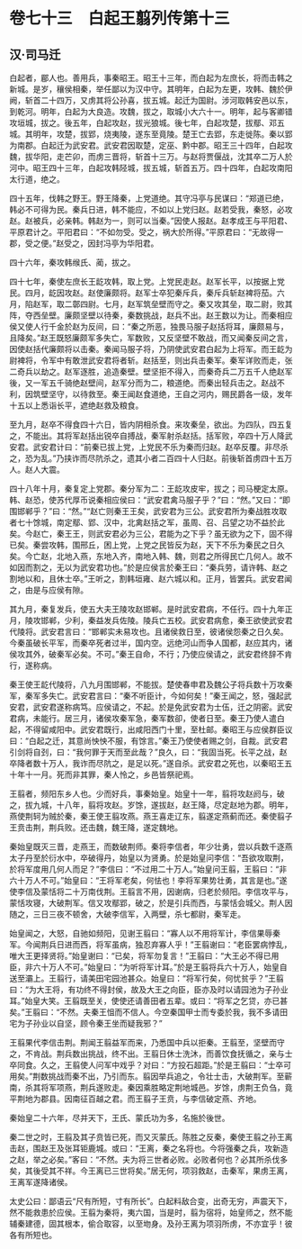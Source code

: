 # 卷七十三　白起王翦列传第十三
## 汉·司马迁
白起者，郿人也。善用兵，事秦昭王。昭王十三年，而白起为左庶长，将而击韩之新城。是岁，穰侯相秦，举任鄙以为汉中守。其明年，白起为左更，攻韩、魏於伊阙，斩首二十四万，又虏其将公孙喜，拔五城。起迁为国尉。涉河取韩安邑以东，到乾河。明年，白起为大良造。攻魏，拔之，取城小大六十一。明年，起与客卿错攻垣城，拔之。後五年，白起攻赵，拔光狼城。後七年，白起攻楚，拔鄢、邓五城。其明年，攻楚，拔郢，烧夷陵，遂东至竟陵。楚王亡去郢，东走徙陈。秦以郢为南郡。白起迁为武安君。武安君因取楚，定巫、黔中郡。昭王三十四年，白起攻魏，拔华阳，走芒卯，而虏三晋将，斩首十三万。与赵将贾偃战，沈其卒二万人於河中。昭王四十三年，白起攻韩陉城，拔五城，斩首五万。四十四年，白起攻南阳太行道，绝之。    
    
四十五年，伐韩之野王。野王降秦，上党道绝。其守冯亭与民谋曰：“郑道已绝，韩必不可得为民。秦兵日进，韩不能应，不如以上党归赵。赵若受我，秦怒，必攻赵。赵被兵，必亲韩。韩赵为一，则可以当秦。”因使人报赵。赵孝成王与平阳君、平原君计之。平阳君曰：“不如勿受。受之，祸大於所得。”平原君曰：“无故得一郡，受之便。”赵受之，因封冯亭为华阳君。    
    
四十六年，秦攻韩缑氏、蔺，拔之。    
    
四十七年，秦使左庶长王龁攻韩，取上党。上党民走赵。赵军长平，以按据上党民。四月，龁因攻赵。赵使廉颇将。赵军士卒犯秦斥兵，秦斥兵斩赵裨将茄。六月，陷赵军，取二鄣四尉。七月，赵军筑垒壁而守之。秦又攻其垒，取二尉，败其阵，夺西垒壁。廉颇坚壁以待秦，秦数挑战，赵兵不出。赵王数以为让。而秦相应侯又使人行千金於赵为反间，曰：“秦之所恶，独畏马服子赵括将耳，廉颇易与，且降矣。”赵王既怒廉颇军多失亡，军数败，又反坚壁不敢战，而又闻秦反间之言，因使赵括代廉颇将以击秦。秦闻马服子将，乃阴使武安君白起为上将军。而王龁为尉裨将，令军中有敢泄武安君将者斩。赵括至，则出兵击秦军。秦军详败而走，张二奇兵以劫之。赵军逐胜，追造秦壁。壁坚拒不得入，而秦奇兵二万五千人绝赵军後，又一军五千骑绝赵壁间，赵军分而为二，粮道绝。而秦出轻兵击之。赵战不利，因筑壁坚守，以待救至。秦王闻赵食道绝，王自之河内，赐民爵各一级，发年十五以上悉诣长平，遮绝赵救及粮食。    
    
至九月，赵卒不得食四十六日，皆内阴相杀食。来攻秦垒，欲出。为四队，四五复之，不能出。其将军赵括出锐卒自搏战，秦军射杀赵括。括军败，卒四十万人降武安君。武安君计曰：“前秦已拔上党，上党民不乐为秦而归赵。赵卒反覆。非尽杀之，恐为乱。”乃挟诈而尽阬杀之，遗其小者二百四十人归赵。前後斩首虏四十五万人。赵人大震。    
    
四十八年十月，秦复定上党郡。秦分军为二：王龁攻皮牢，拔之；司马梗定太原。韩、赵恐，使苏代厚币说秦相应侯曰：“武安君禽马服子乎？”曰：“然。”又曰：“即围邯郸乎？”曰：“然。”“赵亡则秦王王矣，武安君为三公。武安君所为秦战胜攻取者七十馀城，南定鄢、郢、汉中，北禽赵括之军，虽周、召、吕望之功不益於此矣。今赵亡，秦王王，则武安君必为三公，君能为之下乎？虽无欲为之下，固不得已矣。秦尝攻韩，围邢丘，困上党，上党之民皆反为赵，天下不乐为秦民之日久矣。今亡赵，北地入燕，东地入齐，南地入韩、魏，则君之所得民亡几何人。故不如因而割之，无以为武安君功也。”於是应侯言於秦王曰：“秦兵劳，请许韩、赵之割地以和，且休士卒。”王听之，割韩垣雍、赵六城以和。正月，皆罢兵。武安君闻之，由是与应侯有隙。    
    
其九月，秦复发兵，使五大夫王陵攻赵邯郸。是时武安君病，不任行。四十九年正月，陵攻邯郸，少利，秦益发兵佐陵。陵兵亡五校。武安君病愈，秦王欲使武安君代陵将。武安君言曰：“邯郸实未易攻也。且诸侯救日至，彼诸侯怨秦之日久矣。今秦虽破长平军，而秦卒死者过半，国内空。远绝河山而争人国都，赵应其内，诸侯攻其外，破秦军必矣。不可。”秦王自命，不行；乃使应侯请之，武安君终辞不肯行，遂称病。    
    
秦王使王龁代陵将，八九月围邯郸，不能拔。楚使春申君及魏公子将兵数十万攻秦军，秦军多失亡。武安君言曰：“秦不听臣计，今如何矣！”秦王闻之，怒，强起武安君，武安君遂称病笃。应侯请之，不起。於是免武安君为士伍，迁之阴密。武安君病，未能行。居三月，诸侯攻秦军急，秦军数卻，使者日至。秦王乃使人遣白起，不得留咸阳中。武安君既行，出咸阳西门十里，至杜邮。秦昭王与应侯群臣议曰：“白起之迁，其意尚怏怏不服，有馀言。”秦王乃使使者赐之剑，自裁。武安君引剑将自刭，曰：“我何罪于天而至此哉？”良久，曰：“我固当死。长平之战，赵卒降者数十万人，我诈而尽阬之，是足以死。”遂自杀。武安君之死也，以秦昭王五十年十一月。死而非其罪，秦人怜之，乡邑皆祭祀焉。    
    
王翦者，频阳东乡人也。少而好兵，事秦始皇。始皇十一年，翦将攻赵阏与，破之，拔九城，十八年，翦将攻赵。岁馀，遂拔赵，赵王降，尽定赵地为郡。明年，燕使荆轲为贼於秦，秦王使王翦攻燕。燕王喜走辽东，翦遂定燕蓟而还。秦使翦子王贲击荆，荆兵败。还击魏，魏王降，遂定魏地。    
    
秦始皇既灭三晋，走燕王，而数破荆师。秦将李信者，年少壮勇，尝以兵数千逐燕太子丹至於衍水中，卒破得丹，始皇以为贤勇。於是始皇问李信：“吾欲攻取荆，於将军度用几何人而足？”李信曰：“不过用二十万人。”始皇问王翦，王翦曰：“非六十万人不可。”始皇曰：“王将军老矣，何怯也！李将军果势壮勇，其言是也。”遂使李信及蒙恬将二十万南伐荆。王翦言不用，因谢病，归老於频阳。李信攻平与，蒙恬攻寝，大破荆军。信又攻鄢郢，破之，於是引兵而西，与蒙恬会城父。荆人因随之，三日三夜不顿舍，大破李信军，入两壁，杀七都尉，秦军走。    
    
始皇闻之，大怒，自驰如频阳，见谢王翦曰：“寡人以不用将军计，李信果辱秦军。今闻荆兵日进而西，将军虽病，独忍弃寡人乎！”王翦谢曰：“老臣罢病悖乱，唯大王更择贤将。”始皇谢曰：“已矣，将军勿复言！”王翦曰：“大王必不得已用臣，非六十万人不可。”始皇曰：“为听将军计耳。”於是王翦将兵六十万人，始皇自送至灞上。王翦行，请美田宅园池甚众。始皇曰：“将军行矣，何忧贫乎？”王翦曰：“为大王将，有功终不得封侯，故及大王之向臣，臣亦及时以请园池为子孙业耳。”始皇大笑。王翦既至关，使使还请善田者五辈。或曰：“将军之乞贷，亦已甚矣。”王翦曰：“不然。夫秦王怚而不信人。今空秦国甲士而专委於我，我不多请田宅为子孙业以自坚，顾令秦王坐而疑我邪？”    
    
王翦果代李信击荆。荆闻王翦益军而来，乃悉国中兵以拒秦。王翦至，坚壁而守之，不肯战。荆兵数出挑战，终不出。王翦日休士洗沐，而善饮食抚循之，亲与士卒同食。久之，王翦使人问军中戏乎？对曰：“方投石超距。”於是王翦曰：“士卒可用矣。”荆数挑战而秦不出，乃引而东。翦因举兵追之，令壮士击，大破荆军。至蕲南，杀其将军项燕，荆兵遂败走。秦因乘胜略定荆地城邑。岁馀，虏荆王负刍，竟平荆地为郡县。因南征百越之君。而王翦子王贲，与李信破定燕、齐地。    
    
秦始皇二十六年，尽并天下，王氏、蒙氏功为多，名施於後世。    
    
秦二世之时，王翦及其子贲皆已死，而又灭蒙氏。陈胜之反秦，秦使王翦之孙王离击赵，围赵王及张耳钜鹿城。或曰：“王离，秦之名将也。今将强秦之兵，攻新造之赵，举之必矣。”客曰：“不然。夫为将三世者必败。必败者何也？必其所杀伐多矣，其後受其不祥。今王离已三世将矣。”居无何，项羽救赵，击秦军，果虏王离，王离军遂降诸侯。    
    
太史公曰：鄙语云“尺有所短，寸有所长”。白起料敌合变，出奇无穷，声震天下，然不能救患於应侯。王翦为秦将，夷六国，当是时，翦为宿将，始皇师之，然不能辅秦建德，固其根本，偷合取容，以至圽身。及孙王离为项羽所虏，不亦宜乎！彼各有所短也。    
    
